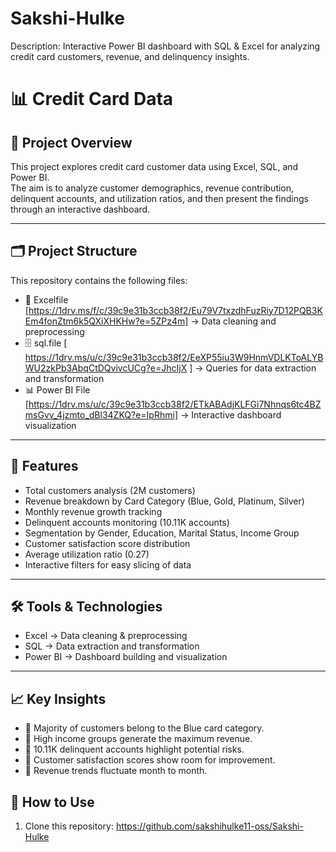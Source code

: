 # Sakshi-Hulke
Description: Interactive Power BI dashboard with SQL &amp; Excel for analyzing credit card customers, revenue, and delinquency insights.

 # 📊 Credit Card Data 

## 📌 Project Overview
This project explores credit card customer data using Excel, SQL, and Power BI.  
The aim is to analyze customer demographics, revenue contribution, delinquent accounts, and utilization ratios, and then present the findings through an interactive dashboard.  

---

## 🗂️ Project Structure
This repository contains the following files:
- 📑 Excelfile [https://1drv.ms/f/c/39c9e31b3ccb38f2/Eu79V7txzdhFuzRiy7D12PQB3KEm4fonZtm6k5QXiXHKHw?e=5ZPz4m]  → Data cleaning and preprocessing  
- 🗄️ sql.file [ https://1drv.ms/u/c/39c9e31b3ccb38f2/EeXP55iu3W9HnmVDLKToALYBWU2zkPb3AbqCtDQvivcUCg?e=JhcIjX ] → Queries for data extraction and  transformation  
- 📊 Power BI File [https://1drv.ms/u/c/39c9e31b3ccb38f2/ETkABAdjKLFGi7Nhnqs6tc4BZmsGvv_4jzmto_dBl34ZKQ?e=IpRhmi] → Interactive dashboard visualization
  

---

## 🚀 Features
- Total customers analysis (2M customers)  
- Revenue breakdown by Card Category (Blue, Gold, Platinum, Silver)  
- Monthly revenue growth tracking  
- Delinquent accounts monitoring (10.11K accounts)  
- Segmentation by Gender, Education, Marital Status, Income Group  
- Customer satisfaction score distribution  
- Average utilization ratio (0.27)  
- Interactive filters for easy slicing of data  

---

## 🛠️ Tools & Technologies
- Excel → Data cleaning & preprocessing  
- SQL → Data extraction and transformation  
- Power BI → Dashboard building and visualization  

---

## 📈 Key Insights
- 🔹 Majority of customers belong to the Blue card category.  
- 🔹 High income groups generate the maximum revenue.  
- 🔹 10.11K delinquent accounts highlight potential risks.  
- 🔹 Customer satisfaction scores show room for improvement.  
- 🔹 Revenue trends fluctuate month to month.
  

## 📌 How to Use
1. Clone this repository:
   https://github.com/sakshihulke11-oss/Sakshi-Hulke

